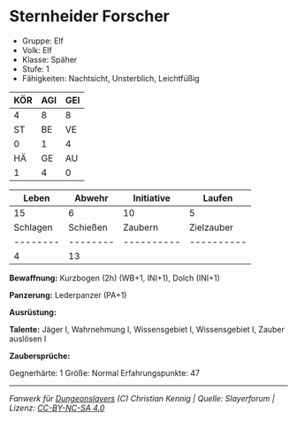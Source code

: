 # Sternheider Forscher  
- Gruppe: Elf  
- Volk: Elf  
- Klasse: Späher  
- Stufe: 1  
- Fähigkeiten: Nachtsicht, Unsterblich, Leichtfüßig  


| KÖR | AGI | GEI |  
| --- | --- | --- |  
| 4   | 8   | 8   |
| ST  | BE  | VE  |  
| 0   | 1   | 4   |
| HÄ  | GE  | AU  |  
| 1   | 4   | 0   |


| Leben    | Abwehr   | Initiative | Laufen     |
| -------- | -------- | ---------- | ---------- |
| 15       | 6        | 10         | 5          |
| Schlagen | Schießen | Zaubern    | Zielzauber |
| -------- | -------- | ---------- | ---------- |
| 4        | 13       |            |            |

**Bewaffnung:**
Kurzbogen (2h) (WB+1, INI+1), Dolch (INI+1)

**Panzerung:**
Lederpanzer (PA+1)

**Ausrüstung:**


**Talente:**
Jäger I, Wahrnehmung I, Wissensgebiet I, Wissensgebiet I, Zauber auslösen I

**Zaubersprüche:**


Gegnerhärte: 1
Größe: Normal
Erfahrungspunkte: 47



___
*Fanwerk für [Dungeonslayers](https://www.dungeonslayers.net/) (C) Christian Kennig | Quelle: Slayerforum | Lizenz: [CC-BY-NC-SA 4.0](https://creativecommons.org/licenses/by-nc-sa/4.0/deed.de)*